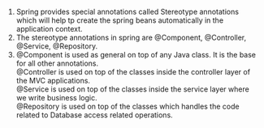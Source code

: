 1. Spring provides special annotations called Stereotype annotations which will help tp create the spring beans automatically in the application context.
2. The stereotype annotations in spring are @Component, @Controller, @Service, @Repository.
3. @Component is used as general on top of any Java class. It is the base for all other annotations.
   <br>
   @Controller is used on top of the classes inside the controller layer of the MVC applications.
   <br>
   @Service is used on top of the classes inside the service layer where we write business logic.
   <br>
   @Repository is used on top of the classes which handles the code related to Database access related operations.